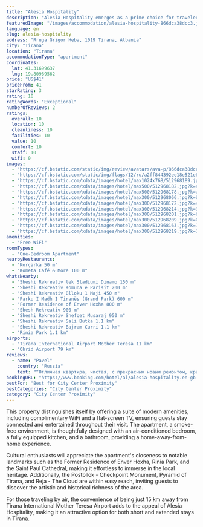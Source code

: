 ```yaml
---
title: "Alesia Hospitality"
description: "Alesia Hospitality emerges as a prime choice for travelers seeking a blend of comfort and convenience in the heart of Tirana."
featuredImage: "/images/accommodation/alesia-hospitality-866dca38dcc3.jpg"
language: en
slug: alesia-hospitality
address: "Rruga Grigor Heba, 1019 Tirana, Albania"
city: "Tirana"
location: "Tirana"
accommodationType: "apartment"
coordinates:
  lat: 41.31699637
  lng: 19.80969562
price: "US$41"
priceFrom: 41
starRating: 3
rating: 10
ratingWords: "Exceptional"
numberOfReviews: 2
ratings:
  overall: 10
  location: 10
  cleanliness: 10
  facilities: 10
  value: 10
  comfort: 10
  staff: 10
  wifi: 0
images:
  - "https://cf.bstatic.com/static/img/review/avatars/ava-p/866dca38dcc31cb6fa2e9b4c475bd32e681b0080.png"
  - "https://cf.bstatic.com/static/img/flags/12/ru/a2ff844392ee18e521e6c822af23668843cfe155.png"
  - "https://cf.bstatic.com/xdata/images/hotel/max1024x768/512968189.jpg?k=20c895764fc8861160c9b3250742d5fefcc273c7085bbff94478bc114d4e211e&o=&hp=1"
  - "https://cf.bstatic.com/xdata/images/hotel/max500/512968182.jpg?k=a387b738eb6bb827fe4a0544887ccb64ea63c94327cfd64807b03a8a38117959&o=&hp=1"
  - "https://cf.bstatic.com/xdata/images/hotel/max500/512968178.jpg?k=ac03723f33ab6cf1b02b9b20c2743b8f3e0a744dd49e10f7449179c1790b2e44&o=&hp=1"
  - "https://cf.bstatic.com/xdata/images/hotel/max300/512968066.jpg?k=badfe9ffaea96dad6a41cf21a3afb224141714987e706da7e1643eb82be40116&o=&hp=1"
  - "https://cf.bstatic.com/xdata/images/hotel/max300/512968172.jpg?k=45f404a72332d0477af17c244e64cadfdd7c9fb2fc6adeb8de33e31027526a18&o=&hp=1"
  - "https://cf.bstatic.com/xdata/images/hotel/max300/512968214.jpg?k=33118e0a8ceec2fb7ea017ae8b427fe8c62e435e4bdfe1546417d0e141de996b&o=&hp=1"
  - "https://cf.bstatic.com/xdata/images/hotel/max300/512968201.jpg?k=b94c4052802488e3a7bad3fedad5f51fd973eb4b52ba9f300c2b67b1fa7aff32&o=&hp=1"
  - "https://cf.bstatic.com/xdata/images/hotel/max300/512968209.jpg?k=0d47b59053a74356da1cf1963ac655aa0b55e57d25605f04bd181c2bff98fa7d&o=&hp=1"
  - "https://cf.bstatic.com/xdata/images/hotel/max300/512968163.jpg?k=183f8677d7f0b31ba812e0b8697e4d443814237fb2f832bbda554ecca319c142&o=&hp=1"
  - "https://cf.bstatic.com/xdata/images/hotel/max300/512968219.jpg?k=3d775c7558fbe4608f915e5a0b38a31f4b56e5abe7362df541378552e0d729c8&o=&hp=1"
amenities:
  - "Free WiFi"
roomTypes:
  - "One-Bedroom Apartment"
nearbyRestaurants:
  - "Korçarka 50 m"
  - "Kometa Café & More 100 m"
whatsNearby:
  - "Sheshi Rekreativ tek Stadiumi Dinamo 150 m"
  - "Sheshi Rekreativ Komuna e Parisit 200 m"
  - "Sheshi Rekreativ Blloku 1 Maji 450 m"
  - "Parku I Madh I Tiranës (Grand Park) 600 m"
  - "Former Residence of Enver Hoxha 800 m"
  - "Shesh Rekreativ 900 m"
  - "Sheshi Rekreativ Shefqet Musaraj 950 m"
  - "Sheshi Rekreativ Sali Butka 1.1 km"
  - "Sheshi Rekreativ Bajram Curri 1.1 km"
  - "Rinia Park 1.1 km"
airports:
  - "Tirana International Airport Mother Teresa 11 km"
  - "Ohrid Airport 79 km"
reviews:
  - name: "Pavel"
    country: "Russia"
    text: "“Отличная квартира, чистая, с прекрасным ноаым ремонтом, красивым дизайном и с очень удобной кроватью. Есть небольшая кухня со всем необходимым. Отдельно хотелось бы сказать о ванной комнате - прекрасный горячий душ с сильным напором, огромный...”"
bookingURL: "https://www.booking.com/hotel/al/alesia-hospitality.en-gb.html?aid=8035640"
bestFor: "Best for City Center Proximity"
bestCategories: "City Center Proximity"
category: "City Center Proximity"
---
```


This property distinguishes itself by offering a suite of modern amenities, including complimentary WiFi and a flat-screen TV, ensuring guests stay connected and entertained throughout their visit. The apartment, a smoke-free environment, is thoughtfully designed with an air-conditioned bedroom, a fully equipped kitchen, and a bathroom, providing a home-away-from-home experience.

Cultural enthusiasts will appreciate the apartment's closeness to notable landmarks such as the Former Residence of Enver Hoxha, Rinia Park, and the Saint Paul Cathedral, making it effortless to immerse in the local heritage. Additionally, the Postbllok - Checkpoint Monument, Pyramid of Tirana, and Reja - The Cloud are within easy reach, inviting guests to discover the artistic and historical richness of the area.

For those traveling by air, the convenience of being just 15 km away from Tirana International Mother Teresa Airport adds to the appeal of Alesia Hospitality, making it an attractive option for both short and extended stays in Tirana.